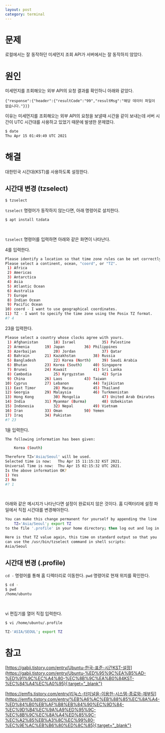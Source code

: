 ```yaml
---
layout: post
category: terminal
---
```


# 문제

로컬에서는 잘 동작하던 미세먼지 조회 API가 서버에서는 잘 동작하지 않았다.

# 원인

미세먼지를 조회해오는 외부 API의 요청 결과를 확인하니 아래와 같았다.

```text
{"response":{"header":{"resultCode":"99","resultMsg":"해당 데이터 파일이 없습니다."}}}
```

이유는 미세먼지를 조회해오는 외부 API의 요청을 보낼때 시간을 같이 보내는데 서버 시간이 UTC 시간대를 사용하고 있었기 때문에 발생한 문제였다.

```bash
$ date
Thu Apr 15 01:49:49 UTC 2021
```

# 해결

대한민국 시간대(KST)를 사용하도록 설정한다.

## 시간대 변경 (tzselect)

```bash
$ tzselect
```

`tzselect` 명령어가 동작하지 않는다면, 아래 명령어로 설치한다.

```bash
$ apt install tzdata
```

<br>

`tzselect` 명령어를 입력하면 아래와 같은 화면이 나타난다. 

4를 입력한다.

```bash
Please identify a location so that time zone rules can be set correctly.
Please select a continent, ocean, "coord", or "TZ".
 1) Africa
 2) Americas
 3) Antarctica
 4) Asia
 5) Atlantic Ocean
 6) Australia
 7) Europe
 8) Indian Ocean
 9) Pacific Ocean
10) coord - I want to use geographical coordinates.
11) TZ - I want to specify the time zone using the Posix TZ format.
#? 4
```

23을 입력한다.

```bash
Please select a country whose clocks agree with yours.
 1) Afghanistan		  18) Israel		    35) Palestine
 2) Armenia		  19) Japan		    36) Philippines
 3) Azerbaijan		  20) Jordan		    37) Qatar
 4) Bahrain		  21) Kazakhstan	    38) Russia
 5) Bangladesh		  22) Korea (North)	    39) Saudi Arabia
 6) Bhutan		  23) Korea (South)	    40) Singapore
 7) Brunei		  24) Kuwait		    41) Sri Lanka
 8) Cambodia		  25) Kyrgyzstan	    42) Syria
 9) China		  26) Laos		    43) Taiwan
10) Cyprus		  27) Lebanon		    44) Tajikistan
11) East Timor		  28) Macau		    45) Thailand
12) Georgia		  29) Malaysia		    46) Turkmenistan
13) Hong Kong		  30) Mongolia		    47) United Arab Emirates
14) India		  31) Myanmar (Burma)	    48) Uzbekistan
15) Indonesia		  32) Nepal		    49) Vietnam
16) Iran		  33) Oman		    50) Yemen
17) Iraq		  34) Pakistan
#? 23
```

1을 입력한다.

```bash
The following information has been given:

	Korea (South)

Therefore TZ='Asia/Seoul' will be used.
Selected time is now:	Thu Apr 15 11:15:32 KST 2021.
Universal Time is now:	Thu Apr 15 02:15:32 UTC 2021.
Is the above information OK?
1) Yes
2) No
#? 1
```

<br>

아래와 같은 메시지가 나타난다면 설정이 완료되지 않은 것이다.
홈 디렉터리에 설정 파일에서 직접 시간대를 변경해야한다.

```bash
You can make this change permanent for yourself by appending the line
	TZ='Asia/Seoul'; export TZ
to the file '.profile' in your home directory; then log out and log in again.

Here is that TZ value again, this time on standard output so that you
can use the /usr/bin/tzselect command in shell scripts:
Asia/Seoul
```

## 시간대 변경 (.profile)

`cd -` 명령어를 통해 홈 디렉터리로 이동한다. `pwd` 명령어로 현재 위치를 확인한다.

```bash
$ cd -
$ pwd
/home/ubuntu
```

<br>

vi 편집기를 열어 직접 입력한다.

```bash
$ vi /home/ubuntu/.profile
```

```bash
TZ-'ASIA/SEOUL'; export TZ
```

# 참고

[https://gabii.tistory.com/entry/Ubuntu-한국-표준-시간KST-설정](https://gabii.tistory.com/entry/Ubuntu-%ED%95%9C%EA%B5%AD-%ED%91%9C%EC%A4%80-%EC%8B%9C%EA%B0%84KST-%EC%84%A4%EC%A0%95){:target="_blank"}

[https://emfls.tistory.com/entry/리눅스-터미널을-이용한-시스템-종료와-재부팅](https://emfls.tistory.com/entry/%EB%A6%AC%EB%88%85%EC%8A%A4-%ED%84%B0%EB%AF%B8%EB%84%90%EC%9D%84-%EC%9D%B4%EC%9A%A9%ED%95%9C-%EC%8B%9C%EC%8A%A4%ED%85%9C-%EC%A2%85%EB%A3%8C%EC%99%80-%EC%9E%AC%EB%B6%80%ED%8C%85){:target="_blank"}
